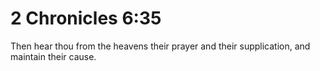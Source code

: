 # 2 Chronicles 6:35

Then hear thou from the heavens their prayer and their supplication, and maintain their cause.
